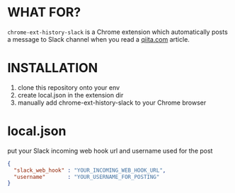 # WHAT FOR?

`chrome-ext-history-slack` is a Chrome extension which automatically posts a message to Slack channel when you read a [qiita.com](http://qiita.com) article. 

# INSTALLATION

 1. clone this repository onto your env
 1. create local.json in the extension dir
 1. manually add chrome-ext-history-slack to your Chrome browser

# local.json

put your Slack incoming web hook url and username used for the post

```local.json
{
  "slack_web_hook" : "YOUR_INCOMING_WEB_HOOK_URL",
  "username"       : "YOUR_USERNAME_FOR_POSTING"
}
```